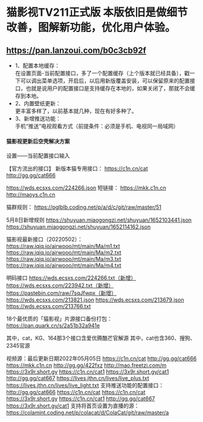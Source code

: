 猫影视TV211正式版  本版依旧是做细节改善，图解新功能，优化用户体验。  
==========
https://pan.lanzoui.com/b0c3cb92f
----
* 1、配置本地缓存：   
在设置页面-当前配置接口，多了一个配置缓存（上个版本就已经具备），戳一下可以调出菜单选项，开启后，以后用新版覆盖安装，可以保留原来的配置接口，也就是说用户的配置接口是支持缓存在本地的，如果关闭了，那就不会缓存到本地。  
* 2、内置壁纸更新：  
更丰富多样了，以前基本就几种，现在有好多种了。  
* 3、新增推送功能：  
手机“推送”电视观看方式（前提条件：必须是手机、电视同一局域网）  

#### 猫影视更新后空壳解决方案

设置——当前配置接口输入

【官方流出的接口】
新版本猫专用接口：
https://c1n.cn/cat
http://gg.gg/cat666

https://wds.ecsxs.com/224266.json
短链接：
https://mkk.c1n.cn
http://maoys.c1n.cn

猫群规则：
https://pglblb.coding.net/p/a/d/c/git/raw/master/51

5月8日新增规则
https://shuyuan.miaogongzi.net/shuyuan/1652103441.json
 https://shuyuan.miaogongzi.net/shuyuan/1652114162.json

猫影视最新接口（20220502）：
https://raw.iqiq.io/airwooo/mt/main/Ma/m1.txt
https://raw.iqiq.io/airwooo/mt/main/Ma/m2.txt
https://raw.iqiq.io/airwooo/mt/main/Ma/m3.txt
https://raw.iqiq.io/airwooo/mt/main/Ma/m4.txt

明码接口
https://wds.ecsxs.com/224266.txt（新增）
https://wds.ecsxs.com/223942.txt（新增）
https://pastebin.com/raw/7sqJfwpx（新增）
https://wds.ecsxs.com/213821.json
https://wds.ecsxs.com/213679.json
https://wds.ecsxs.com/213766.txt

18个最优质的「猫影视」片源接口备份打包：
https://pan.quark.cn/s/2a51b32a941e

其中，cat，KG、164那3个接口含爱优腾酷芒官解源
其中，cat也含360、搜狗、2345官源


视频源：最后更新日期2022年05月05日
https://c1n.cn/cat
http://gg.gg/cat666
https://mkk.c1n.cn
http://gg.gg/422fxz
http://mao.freetzi.com/m
https://3x9r.short.gy
https://c1n.cn/cat1
https://3x9r.short.gy/cat1
http://gg.gg/cat667
https://lives.jthn.cn/lives/live_plus.txt
https://lives.jthn.cn/lives/live_light.txt
支持推送功能的配置接口：
http://gg.gg/cat666
https://c1n.cn/cat
https://c1n.cn/cat
https://3x9r.short.gy
https://c1n.cn/cat1
http://gg.gg/cat667
https://3x9r.short.gy/cat1
支持将首页设置为直播的源：
https://colamint.coding.net/p/colacat/d/ColaCat/git/raw/master/a
